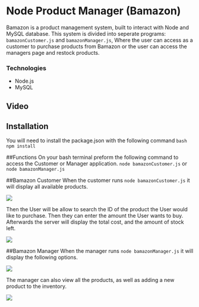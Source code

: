 # Node Product Manager (Bamazon)

Bamazon is a product management system, built to interact with Node and MySQL database. This system is divided into seperate programs: ```bamazonCustomer.js``` and ```bamazonManager.js```, Where the user can access as a customer to purchase products from Bamazon or the user can access the managers page and restock products.

### Technologies
* Node.js
* MySQL

## Video

## Installation
You will need to install the package.json with the following command
```bash npm install```

##Functions
On your bash terminal preform the following command to access the Customer or Manager application. 
```node bamazonCustomer.js``` or ```node bamazonManager.js```

##Bamazon Customer
When the customer runs ```node bamazonCustomer.js``` it will display all available products.

![](image/AllProducts.png)

Then the User will be allow to search the ID of the product the User would like to purchase. Then they can enter the amount the User wants to buy. Afterwards the server will display the total cost, and the amount of stock left.

![](image/customer.png)

##Bamazon Manager
When the manager runs ```node bamazonManager.js``` it will display the following options.

![](image/manager.png)

The manager can also view all the products, as well as adding a new product to the inventory. 

![](image/addProduct.png)